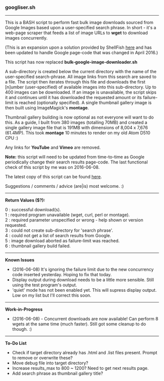 ### googliser.sh
---
This is a BASH script to perform fast bulk image downloads sourced from Google Images based upon a user-specified search phrase. In short - it's a web-page scraper that feeds a list of image URLs to **wget** to download images concurrently. 

(This is an expansion upon a solution provided by ShellFish [here](https://stackoverflow.com/questions/27909521/download-images-from-google-with-command-line) and has been updated to handle Google page-code that was changed in April 2016.)

This script has now replaced **bulk-google-image-downloader.sh**

A sub-directory is created below the current directory with the name of the user-specified search-phrase. All image links from this search are saved to a file. The script then iterates through this file and downloads the first [n]umber (user-specified) of available images into this sub-directory. Up to 400 images can be downloaded. If an image is unavailable, the script skips it and continues until it has downloaded the requested amount or its failure-limit is reached (optionally specified). A single thumbnail gallery image is then built using ImageMagick's **montage**.

Thumbnail gallery building is now optional as not everyone will want to do this. As a guide, I built from 380 images (totalling 70MB) and created a single gallery image file that is 191MB with dimensions of 8,004 x 7,676 (61.4MP). This took **montage** 10 minutes to render on my old Atom D510 CPU :)

Any links for **YouTube** and **Vimeo** are removed.

**Note:** this script will need to be updated from time-to-time as Google periodically change their search results page-code. The last functional check of this script by me was on 2016-06-08. 

The latest copy of this script can be found [here](https://github.com/teracow/googliser).  

Suggestions / comments / advice (are|is) most welcome. :)

---
**Return Values ($?):**  

0 : successful download(s).  
1 : required program unavailable (wget, curl, perl or montage).  
2 : required parameter unspecified or wrong - help shown or version requested.  
3 : could not create sub-directory for 'search phrase'.  
4 : could not get a list of search results from Google.  
5 : image download aborted as failure-limit was reached.  
6 : thumbnail gallery build failed.

---
**Known Issues**

- (2016-06-08) It's ignoring the failure limit due to the new concurrency code inserted yesterday. Hoping to fix that today.
- Display output during download needs to be a little more sensible. Still using the test program's output.
- 'quiet' mode has not been enabled yet. This will supress display output. Low on my list but I'll correct this soon.

---
**Work-in-Progress**

- (2016-06-08) - Concurrent downloads are now available! Can perform 8 wgets at the same time (much faster). Still got some cleanup to do though. :)
 
---
**To-Do List**

- Check if target directory already has .html and .list files present. Prompt to remove or overwrite these?
- Move debug file into target directory?
- Increase results_max to 800 ~ 1200? Need to get next results page.
- Add search phrase as thumbnail gallery title?
